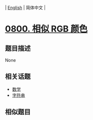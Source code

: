 
| [English](README_EN.md) | 简体中文 |
# [0800. 相似 RGB 颜色](https://leetcode-cn.com/problems/similar-rgb-color/)
## 题目描述
None
## 相关话题
- [数学](https://leetcode-cn.com/tag/math)
- [字符串](https://leetcode-cn.com/tag/string)
## 相似题目

